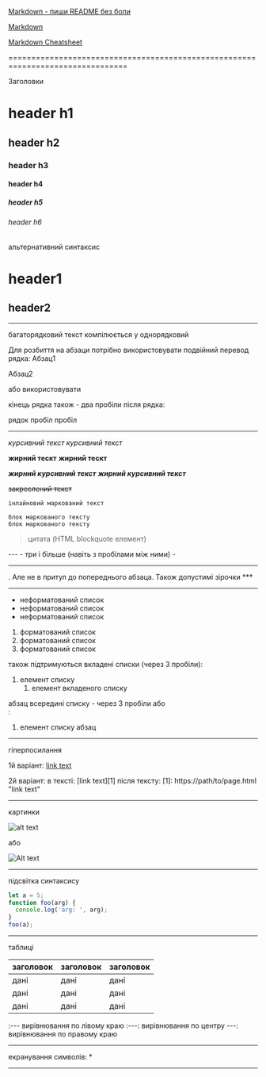 [Markdown - пиши README без боли](https://www.youtube.com/watch?v=FFBTGdEMrQ4)

[Markdown](https://uk.wikipedia.org/wiki/Markdown)

[Markdown Cheatsheet](https://github.com/adam-p/markdown-here/wiki/Markdown-Cheatsheet)

================================================================================

Заголовки

# header h1
## header h2
### header h3
#### header h4
##### header h5
###### header h6

альтернативний синтаксис

header1
=======

header2
-------

--------------------------------------------------------------------------------

багаторядковий
текст
компілюється
у
однорядковий

Для розбиття на абзаци потрібно використовувати подвійний перевод рядка:
Абзац1

Абзац2

або використовувати <br/>


кінець рядка також - два пробіли після рядка:

рядок пробіл пробіл

--------------------------------------------------------------------------------

*курсивний текст*
_курсивний текст_

**жирний тескт**
__жирний тескт__

***жирний курсивний текст***
___жирний курсивний текст___

~~закреслений текст~~

`інлайновий маркований текст`

```
блок маркованого тексту
блок маркованого тексту
```

> цитата (HTML blockquote елемент)



--- - три і більше (навіть з пробілами між ними) - <hr>. Але не в притул до
попереднього абзаца. Також допустимі зірочки ***

--------------------------------------------------------------------------------

- неформатований список
- неформатований список
- неформатований список

1. форматований список
2. форматований список
3. форматований список

також підтримуються вкладені списки (через 3 пробіли):

1. елемент списку
   1. елемент вкладеного списку

абзац всередині списку - через 3 пробіли або <br/>:

1. елемент списку
   абзац

--------------------------------------------------------------------------------

гіперпосилання

1й варіант:
  [link text](https://path/to/page.html)

2й варіант:
  в тексті:
    [link text][1]
  після тексту:
    [1]: https://path/to/page.html "link text"

--------------------------------------------------------------------------------

картинки

![alt text](/path/to/img.jpg "Optional title")

або

![Alt text][img1]

[img1]: url/to/image "Optional title attribute"


--------------------------------------------------------------------------------

підсвітка синтаксису

```javascript
let a = 5;
function foo(arg) {
  console.log('arg: ', arg);
}
foo(a);
```
--------------------------------------------------------------------------------

таблиці

| заголовок | заголовок | заголовок |
| --- | --- | --- |
| дані | дані | дані |
| дані | дані | дані |
| дані | дані | дані |

:---  вирівнювання по лівому краю
:---: вирівнювання по центру
---:  вирівнювання по правому краю

--------------------------------------------------------------------------------

екранування символів: \*

--------------------------------------------------------------------------------